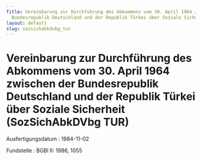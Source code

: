 ```yaml
---
Title: Vereinbarung zur Durchführung des Abkommens vom 30. April 1964 zwischen der
  Bundesrepublik Deutschland und der Republik Türkei über Soziale Sicherheit
layout: default
slug: sozsichabkdvbg_tur
---
```


# Vereinbarung zur Durchführung des Abkommens vom 30. April 1964 zwischen der Bundesrepublik Deutschland und der Republik Türkei über Soziale Sicherheit (SozSichAbkDVbg TUR)

Ausfertigungsdatum
:   1984-11-02

Fundstelle
:   BGBl II: 1986, 1055

